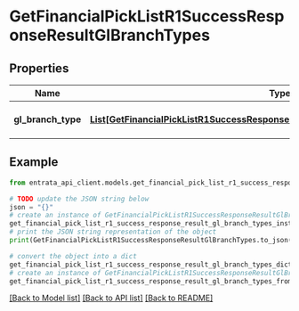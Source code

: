 # GetFinancialPickListR1SuccessResponseResultGlBranchTypes


## Properties

Name | Type | Description | Notes
------------ | ------------- | ------------- | -------------
**gl_branch_type** | [**List[GetFinancialPickListR1SuccessResponseResultGlBranchTypesGlBranchTypeInner]**](GetFinancialPickListR1SuccessResponseResultGlBranchTypesGlBranchTypeInner.md) | A list of GL branch types. | 

## Example

```python
from entrata_api_client.models.get_financial_pick_list_r1_success_response_result_gl_branch_types import GetFinancialPickListR1SuccessResponseResultGlBranchTypes

# TODO update the JSON string below
json = "{}"
# create an instance of GetFinancialPickListR1SuccessResponseResultGlBranchTypes from a JSON string
get_financial_pick_list_r1_success_response_result_gl_branch_types_instance = GetFinancialPickListR1SuccessResponseResultGlBranchTypes.from_json(json)
# print the JSON string representation of the object
print(GetFinancialPickListR1SuccessResponseResultGlBranchTypes.to_json())

# convert the object into a dict
get_financial_pick_list_r1_success_response_result_gl_branch_types_dict = get_financial_pick_list_r1_success_response_result_gl_branch_types_instance.to_dict()
# create an instance of GetFinancialPickListR1SuccessResponseResultGlBranchTypes from a dict
get_financial_pick_list_r1_success_response_result_gl_branch_types_from_dict = GetFinancialPickListR1SuccessResponseResultGlBranchTypes.from_dict(get_financial_pick_list_r1_success_response_result_gl_branch_types_dict)
```
[[Back to Model list]](../README.md#documentation-for-models) [[Back to API list]](../README.md#documentation-for-api-endpoints) [[Back to README]](../README.md)


